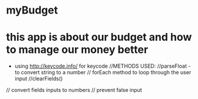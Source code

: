 # myBudget
# this app is about our budget and how to manage our money better
* using http://keycode.info/ for keycode
//METHODS USED:
//parseFloat - to convert string to a number
// forEach method to loop through the user input
//clearFields()

// convert fields inputs to numbers
// prevent false input
